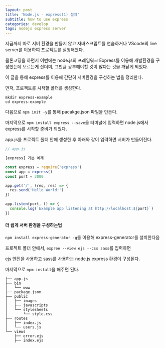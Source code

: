 ```yaml
---
layout: post
title: 'Node.js - express(1) 설치'
subtitle: how to use express
categories: develop
tags: nodejs express server
---
```


지금까지 따로 서버 환경을 만들지 않고 자바스크립트를 연습하거나 VScode의 live server를 이용하여 프로젝트를 실행해왔다.

클론코딩을 하면서 이번에는 node.js의 프레임워크 Express를 이용해 개발환경을 구성했는데 모르는게 산더미, 그만큼 공부해야할 것이 많다는 것을 깨닫게 되었다.

이 글을 통해 express를 이용해 간단히 서버환경을 구성하는 법을 정리한다.

먼저, 프로젝트를 시작할 폴더를 생성한다.

```
mkdir express-example
cd express-example
```

다음으로 `npm init -y`를 통해 pacakge.json 파일을 만든다.

마지막으로 `npm install express --save`을 터미널에 입력하면 node.js에서 express를 시작할 준비가 되었다.

app.js를 프로젝트 폴더 안에 생성한 후 아래와 같이 입력하면 서버가 만들어진다.

```js
// app.js

[express] 기본 예제

const express = require('express')
const app = express()
const port = 3000

app.get('/', (req, res) => {
  res.send('Hello World!')
})

app.listen(port, () => {
  console.log(`Example app listening at http://localhost:${port}`)
})
```

#### 더 쉽게 서버 환경을 구성하는법

`npm install express-generator -g`를 이용해 express-generator를 설치한다음

프로젝트 폴더 안에서,
`expree --view ejs --css sass`를 입력하면

ejs 엔진을 사용하고 sass를 사용하는 node.js express 환경이 구성된다.

마지막으로 `npm install`을 해주면 된다.

```
├── app.js
├── bin
│   └── www
├── package.json
├── public
│   ├── images
│   ├── javascripts
│   └── stylesheets
│       └── style.css
├── routes
│   ├── index.js
│   └── users.js
└── views
    ├── error.ejs
    ├── index.ejs
```
